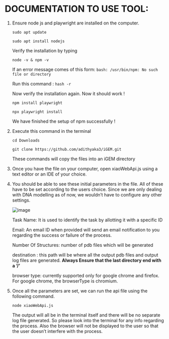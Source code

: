 # DOCUMENTATION TO USE TOOL:

1. Ensure node js and playwright are installed on the computer.
    
    `sudo apt update`
    
    `sudo apt install nodejs`
    
    Verify the installation by typing
    
    `node -v & npm -v`
    
    If an error message comes of this form:
    `bash: /usr/bin/npm: No such file or directory`
    
    Run this command : `hash -r`
    
    Now verify the installation again. Now it should work !
    
    `npm install playwright`
    
    `npx playwright install`
    
    We have finished the setup of npm successfully !
    

1. Execute this command in the terminal
    
    `cd Downloads`
   
     `git clone https://github.com/adithyaka3/iGEM.git`
    
    These commands will copy the files into an iGEM directory 
    
    
3. Once you have the file on your computer, open xiaoWebApi.js using a text editor or an IDE of your choice.

   
4. You should be able to see these initial parameters in the file. All of these have to be set according to the users choice. Since we are only dealing with DNA modelling as of now, we wouldn’t have to configure any other settings.
    
    ![image](https://github.com/adithyaka3/iGEM/assets/143578987/74c59504-2c52-4e0c-a832-4439c605a399)

    
    Task Name: It is used to identify the task by allotting it with a specific ID
    
    Email: An email ID when provided will send an email notification to you regarding the success or failure of the process.
    
    Number Of Structures: number of pdb files which will be generated
    
    destination : this path will be where all the output pdb files and output log files are generated. **Always Ensure that the last directory end with a ‘/’**
    
    browser type: currently supported only for google chrome and firefox. For google chrome, the browserType is chromium.
    
5. Once all the parameters are set, we can run the api file using the following command.
    
    `node xiaoWebApi.js`
    
    The output will all be in the terminal itself and there will be no separate log file generated. So please look into the terminal for any info regarding the process. Also the browser will not be displayed to the user so that the user doesn’t interfere with the process.
